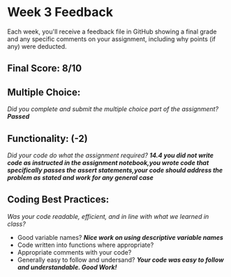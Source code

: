 # Week 3 Feedback
Each week, you'll receive a feedback file in GitHub showing a final grade and any specific comments on your assignment, including why points (if any) were deducted.


## Final Score: 8/10

## Multiple Choice:
_Did you complete and submit the multiple choice part of the assignment?_
***Passed***

## Functionality: (-2)
_Did your code do what the assignment required?_
***14.4 you did not write code as instructed in the assignment notebook,you wrote code that specifically passes the assert statements,your code should address the problem as stated and work for any general case***

## Coding Best Practices:
_Was your code readable, efficient, and in line with what we learned in class?_
* Good variable names? 
***Nice work on using descriptive variable names***
* Code written into functions where appropriate?
* Appropriate comments with your code?
* Generally easy to follow and undersand?
***Your code was easy to follow and understandable. Good Work!***

